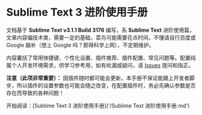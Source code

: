 # Sublime Text 3 进阶使用手册

文档基于 **Sublime Text v3.1.1 Build 3176** 编写，系 **Sublime Text** 进阶使用篇，文章内容偏技术类，需要一定的基础，菜鸟可能需要花点时间，不懂请自行百度或 Google 脑补（想上 Google 吗？那得科学上网），不定期维护。

内容囊括了常用快捷键、个性化设置、插件推荐、插件配置、常见问题等。配置纯属个人开发环境需求，供学习参考用，如有纰漏或疑问，请 [Issues](/issues) 提问和指正。

**注意（此项非常重要）：** 因插件随时都可能会更新，本手册不保证能跟上开发者脚步，所以插件的设置参数也可能会随之改变，在配置插件时，务必先确认参数是否存在而导致的各种问题！

开始阅读：[Sublime Text 3 进阶使用手册]('/Sublime Text 进阶使用手册.md')
